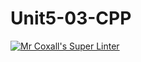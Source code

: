 # Unit5-03-CPP
[![Mr Coxall's Super Linter](https://github.com/ICS3U-C-Programming-JackT/Unit5-03-CPP/workflows/Mr%20Coxall's%20Super%20Linter/badge.svg)](https://github.com/ICS3U-C-Programming-JackT/Unit5-03-CPP/actions/)
